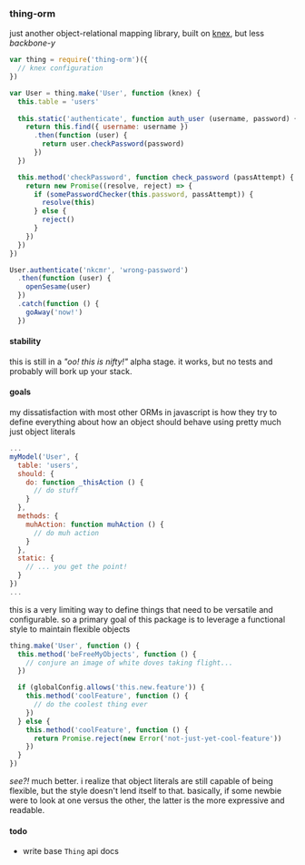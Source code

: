 ### thing-orm
just another object-relational mapping library, built on [knex](http://knexjs.org/), but less _backbone-y_

```javascript
var thing = require('thing-orm')({
  // knex configuration
})

var User = thing.make('User', function (knex) {
  this.table = 'users'
  
  this.static('authenticate', function auth_user (username, password) {
    return this.find({ username: username })
      .then(function (user) {
        return user.checkPassword(password)
      })
  })

  this.method('checkPassword', function check_password (passAttempt) {
    return new Promise((resolve, reject) => {
      if (somePasswordChecker(this.password, passAttempt)) {
        resolve(this)
      } else {
        reject()
      }
    })
  })
})

User.authenticate('nkcmr', 'wrong-password')
  .then(function (user) {
    openSesame(user)
  })
  .catch(function () {
    goAway('now!')
  })
```

#### stability
this is still in a _"oo! this is nifty!"_ alpha stage. it works, but no tests and probably will bork up your stack.

#### goals
my dissatisfaction with most other ORMs in javascript is how they try to define everything about how an object should behave using pretty much just object literals

```javascript
...
myModel('User', {
  table: 'users',
  should: {
    do: function _thisAction () {
      // do stuff
    }
  },
  methods: {
    muhAction: function muhAction () {
      // do muh action
    }
  },
  static: {
    // ... you get the point!
  }
})
...
```

this is a very limiting way to define things that need to be versatile and configurable. so a primary goal of this package is to leverage a functional style to maintain flexible objects

```javascript
thing.make('User', function () {
  this.method('beFreeMyObjects', function () {
    // conjure an image of white doves taking flight...
  })

  if (globalConfig.allows('this.new.feature')) {
    this.method('coolFeature', function () {
      // do the coolest thing ever
    })
  } else {
    this.method('coolFeature', function () {
      return Promise.reject(new Error('not-just-yet-cool-feature'))
    })
  }
})
```

_see?!_ much better. i realize that object literals are still capable of being flexible, but the style doesn't lend itself to that. basically, if some newbie were to look at one versus the other, the latter is the more expressive and readable.

#### todo
- write base `Thing` api docs
